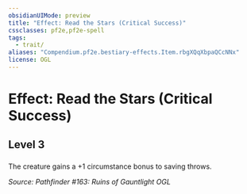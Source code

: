 ```yaml
---
obsidianUIMode: preview
title: "Effect: Read the Stars (Critical Success)"
cssclasses: pf2e,pf2e-spell
tags:
  - trait/
aliases: "Compendium.pf2e.bestiary-effects.Item.rbgXQqXbpaQCcNNx"
license: OGL
---
```

# Effect: Read the Stars (Critical Success)
## Level 3
### 






The creature gains a +1 circumstance bonus to saving throws.

*Source: Pathfinder #163: Ruins of Gauntlight*
*OGL*
